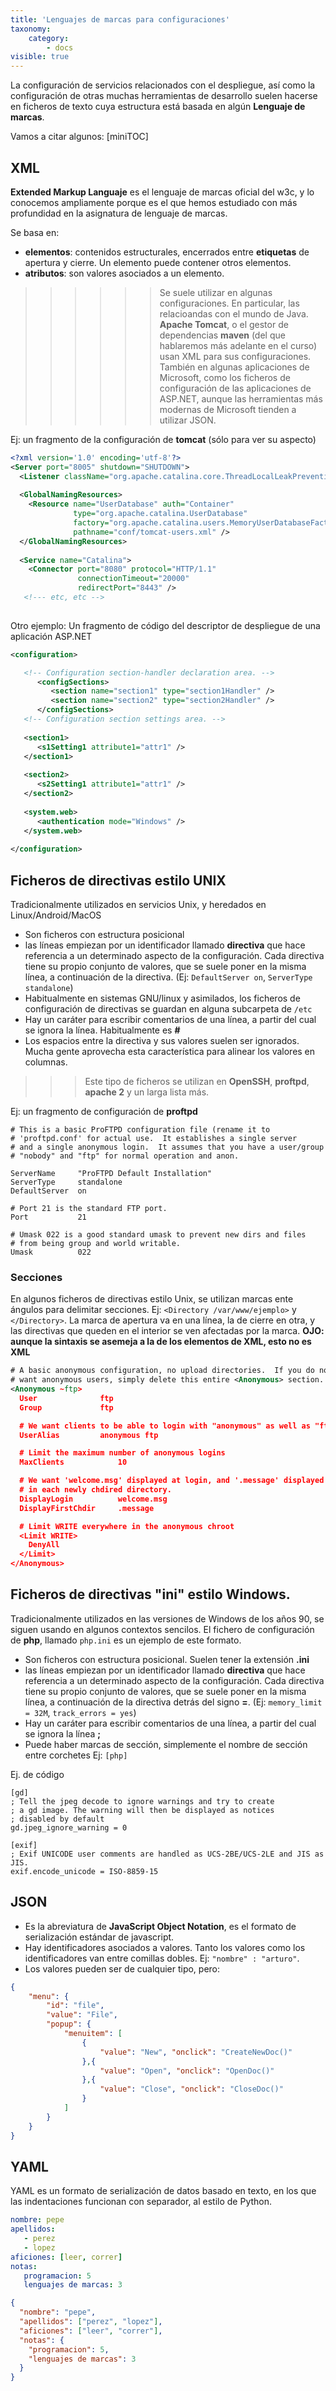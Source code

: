 ```yaml
---
title: 'Lenguajes de marcas para configuraciones'
taxonomy:
    category:
        - docs
visible: true
---
```


La configuración de servicios relacionados con el despliegue, así como la configuración de otras muchas herramientas de desarrollo suelen hacerse en ficheros de texto cuya estructura está basada en algún **Lenguaje de marcas**.

Vamos a citar algunos:
[miniTOC]

## XML 
**Extended Markup Languaje** es el lenguaje de marcas oficial del w3c, y lo conocemos ampliamente porque es el que hemos estudiado con más profundidad en la asignatura de lenguaje de marcas.   

Se basa en: 
* **elementos**: contenidos estructurales, encerrados entre **etiquetas** de apertura y cierre. Un elemento puede contener otros elementos. 
* **atributos**: son valores asociados a un elemento.

>>>>>> Se suele utilizar en algunas configuraciones. En particular, las relacioandas con el mundo de Java.
>>>>> **Apache Tomcat**, o el gestor de dependencias **maven** (del que hablaremos más adelante en el curso) usan XML para sus configuraciones.
>>>  También en algunas aplicaciones de Microsoft, como los ficheros de configuración de las aplicaciones de ASP.NET, aunque las herramientas más modernas de Microsoft tienden a utilizar JSON.

Ej: un fragmento de la configuración de **tomcat** (sólo para ver su aspecto)
```xml
<?xml version='1.0' encoding='utf-8'?>
<Server port="8005" shutdown="SHUTDOWN">
  <Listener className="org.apache.catalina.core.ThreadLocalLeakPreventionListener" />
 
  <GlobalNamingResources>
    <Resource name="UserDatabase" auth="Container"
              type="org.apache.catalina.UserDatabase"
              factory="org.apache.catalina.users.MemoryUserDatabaseFactory"
              pathname="conf/tomcat-users.xml" />
  </GlobalNamingResources>
 
  <Service name="Catalina">
    <Connector port="8080" protocol="HTTP/1.1"
               connectionTimeout="20000"
               redirectPort="8443" />
   <!--- etc, etc -->
   
```

Otro ejemplo: Un fragmento de código del descriptor de despliegue de una aplicación ASP.NET
```xml
<configuration>

   <!-- Configuration section-handler declaration area. -->
      <configSections>
         <section name="section1" type="section1Handler" />
         <section name="section2" type="section2Handler" />
      </configSections>
   <!-- Configuration section settings area. -->
   
   <section1>
      <s1Setting1 attribute1="attr1" />
   </section1>
   
   <section2>
      <s2Setting1 attribute1="attr1" />
   </section2>
   
   <system.web>
      <authentication mode="Windows" />
   </system.web>
   
</configuration>
```

## Ficheros de directivas estilo UNIX
Tradicionalmente utilizados en servicios Unix, y heredados en Linux/Android/MacOS 

* Son ficheros con estructura posicional
* las líneas empiezan por un identificador llamado **directiva** que hace referencia a un determinado aspecto de la configuración. Cada directiva tiene su propio conjunto de valores, que se suele poner en la misma línea, a continuación de la directiva.  (Ej: `DefaultServer on`,  `ServerType standalone`)
* Habitualmente en sistemas GNU/linux y asimilados, los ficheros de configuración de directivas se guardan en alguna subcarpeta de  `/etc`
* Hay un caráter para escribir comentarios de una línea, a partir del cual se ignora la línea. Habitualmente es **#**   
* Los espacios entre la directiva y sus valores suelen ser ignorados. Mucha gente aprovecha esta característica para alinear los valores en columnas.

>>> Este tipo de ficheros se utilizan en **OpenSSH**, **proftpd**, **apache 2** y un larga lista más.

Ej: un fragmento de configuración de __proftpd__

```
# This is a basic ProFTPD configuration file (rename it to 
# 'proftpd.conf' for actual use.  It establishes a single server
# and a single anonymous login.  It assumes that you have a user/group
# "nobody" and "ftp" for normal operation and anon.

ServerName     "ProFTPD Default Installation"
ServerType     standalone
DefaultServer  on

# Port 21 is the standard FTP port.
Port           21

# Umask 022 is a good standard umask to prevent new dirs and files
# from being group and world writable.
Umask          022
```
### Secciones
En algunos ficheros de directivas estilo Unix, se utilizan marcas ente ángulos para delimitar secciones. 
Ej: `<Directory /var/www/ejemplo>` y `</Directory>`. La marca de apertura va en una línea, la de cierre en otra, y las directivas que queden en el interior se ven afectadas por la marca. **OJO: aunque la sintaxis se asemeja a la de los elementos de XML, esto no es XML**

```xml
# A basic anonymous configuration, no upload directories.  If you do not
# want anonymous users, simply delete this entire <Anonymous> section.
<Anonymous ~ftp>
  User				ftp
  Group				ftp

  # We want clients to be able to login with "anonymous" as well as "ftp"
  UserAlias			anonymous ftp

  # Limit the maximum number of anonymous logins
  MaxClients			10

  # We want 'welcome.msg' displayed at login, and '.message' displayed
  # in each newly chdired directory.
  DisplayLogin			welcome.msg
  DisplayFirstChdir		.message

  # Limit WRITE everywhere in the anonymous chroot
  <Limit WRITE>
    DenyAll
  </Limit>
</Anonymous>
```

## Ficheros de directivas "ini" estilo Windows.
Tradicionalmente utilizados en las versiones de Windows de los años 90, se siguen usando en algunos contextos sencilos. El fichero  de configuración de **php**, llamado `php.ini` es un ejemplo de este formato.

* Son ficheros con estructura posicional. Suelen tener la extensión **.ini**
* las líneas empiezan por un identificador llamado **directiva** que hace referencia a un determinado aspecto de la configuración. Cada directiva tiene su propio conjunto de valores, que se suele poner en la misma línea, a continuación de la directiva detrás del signo **=**.  (Ej: `memory_limit = 32M`,  `track_errors = yes`)
* Hay un caráter para escribir comentarios de una línea, a partir del cual se ignora la línea **;**   
* Puede haber marcas de sección, simplemente el nombre de sección entre corchetes Ej: `[php]`

Ej. de código
```
[gd]
; Tell the jpeg decode to ignore warnings and try to create
; a gd image. The warning will then be displayed as notices
; disabled by default
gd.jpeg_ignore_warning = 0

[exif]
; Exif UNICODE user comments are handled as UCS-2BE/UCS-2LE and JIS as JIS.
exif.encode_unicode = ISO-8859-15
```

## JSON
* Es la abreviatura de **JavaScript Object Notation**, es el formato de serialización estándar de javascript.
* Hay identificadores asociados a valores. Tanto los valores como los identificadores van entre comillas dobles. Ej: `"nombre" : "arturo"`. 
* Los valores pueden ser de cualquier tipo, pero:

```json
{
    "menu": {
        "id": "file",
        "value": "File",
        "popup": {
            "menuitem": [
                {
                    "value": "New", "onclick": "CreateNewDoc()"
                },{
                    "value": "Open", "onclick": "OpenDoc()"
                },{
                    "value": "Close", "onclick": "CloseDoc()"
                }
            ]
        }
    }
}
```

## YAML
YAML es un formato de serialización de datos basado en texto, en los que las indentaciones funcionan con separador, al estilo de Python.

```yaml
nombre: pepe
apellidos:
   - perez
   - lopez
aficiones: [leer, correr]
notas:
   programacion: 5
   lenguajes de marcas: 3
```

```json
{
  "nombre": "pepe", 
  "apellidos": ["perez", "lopez"], 
  "aficiones": ["leer", "correr"], 
  "notas": {
    "programacion": 5, 
    "lenguajes de marcas": 3
  }
}
```